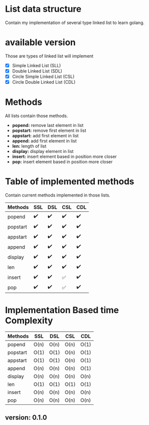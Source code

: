 # List data structure
Contain my implementation of several type linked list to learn golang.

# available version 
Those are types of linked list will implement
- [X] Simple Linked List (SLL)
- [X] Double Linked List (SDL)
- [X] Circle Simple Linked List (CSL)
- [X] Circle Double Linked List (CDL)

# Methods
All lists contain those methods.

- **popend:** remove last element in list
- **popstart:** remove first element in list
- **appstart:** add first element in list
- **append:** add first element in list
- **len:** length of list
- **display:** display element in list
- **insert:** insert element based in position more closer
- **pop:** insert element based in position more closer

# Table of implemented methods
Contain current methods implemented in those lists.

| Methods | SSL | DSL | CSL | CDL |
| ---- | ---- | ---- | ---- | ---- |
| popend | :heavy_check_mark: | :heavy_check_mark: | :heavy_check_mark: | :heavy_check_mark: |
| popstart| :heavy_check_mark: | :heavy_check_mark: | :heavy_check_mark: | :heavy_check_mark: |
| appstart | :heavy_check_mark: | :heavy_check_mark: | :heavy_check_mark: | :heavy_check_mark: |
| append| :heavy_check_mark: | :heavy_check_mark: | :heavy_check_mark: | :heavy_check_mark: |
| display | :heavy_check_mark: | :heavy_check_mark: | :heavy_check_mark: | :heavy_check_mark: |
| len| :heavy_check_mark: | :heavy_check_mark: | :heavy_check_mark: | :heavy_check_mark: |
| insert | :heavy_check_mark: | :heavy_check_mark: | :white_check_mark: | :heavy_check_mark: |
| pop| :heavy_check_mark: | :heavy_check_mark: | :white_check_mark: | :heavy_check_mark: |

# Implementation Based time Complexity
| Methods  |  SSL | DSL | CSL | CDL |
| ---- | ---- | ---- | ---- | ---- |
| popend   | O(n) | O(n) | O(n) | O(1) | 
| popstart | O(1) | O(1) | O(n) | O(1) |
| appstart | O(1) | O(1) | O(n) | O(1) |
| append   | O(n) | O(n) | O(n) | O(1) |
| display  | O(n) | O(n) | O(n) | O(n) |
| len      | O(1) | O(1) | O(1) | O(1) |
| insert   | O(n) | O(n) | O(n) | O(n) |
| pop      | O(n) | O(n) | O(n) | O(n) |

## version: 0.1.0
